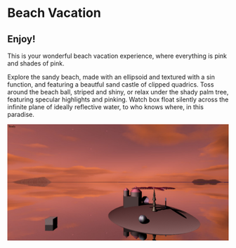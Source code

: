 # Beach Vacation

<h2>Enjoy!</h2>

This is your wonderful beach vacation experience, where everything is pink and shades of pink. 

Explore the sandy beach, made with an ellipsoid and textured with a sin function, and featuring a beautful sand castle of clipped quadrics.
Toss around the beach ball, striped and shiny, or relax under the shady palm tree, featuring specular highlights and pinking.
Watch box float silently across the infinite plane of ideally reflective water, to who knows where, in this paradise.

![Alt text](image.png?raw=true "Beauty")
